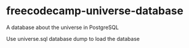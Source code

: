# freecodecamp-universe-database
A database about the universe in PostgreSQL

Use universe.sql database dump to load the database
